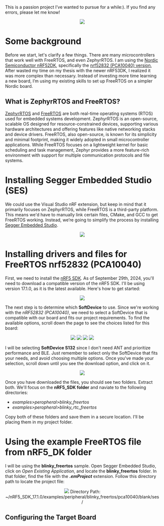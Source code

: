 This is a passion project I’ve wanted to pursue for a while:). If you find any errors, please let me know!

<p align="center">
  <img src="https://github.com/user-attachments/assets/3e2c3925-b929-40fb-822a-9deeb70dd5db"/>
</p>

# Some background 
Before we start, let's clarify a few things. There are many microcontrollers that work well with FreeRTOS, and even ZephyrRTOS. I am using the [Nordic Semiconductor nRF52DK](https://www.nordicsemi.com/Products/Development-hardware/nRF52-DK), specifically the [nrf52832 (PCA10040) version](https://www.nordicsemi.com/Products/nRF52832), After wasted my time on my thesis with the newer nRF53DK, I realized it was more complex than necessary. Instead of investing more time learning a new board, I’m using my existing skills to set up FreeRTOS on a simpler Nordic board.


## What is ZephyrRTOS and FreeRTOS?
[ZephyrRTOS](https://docs.zephyrproject.org/latest/index.html) and [FreeRTOS](https://www.freertos.org/Documentation/02-Kernel/07-Books-and-manual/01-RTOS_book) are both real-time operating systems (RTOS) used for embedded systems development. ZephyrRTOS is an open-source, scalable OS designed for resource-constrained devices, supporting various hardware architectures and offering features like native networking stacks and device drivers. FreeRTOS, also open-source, is known for its simplicity and minimal footprint, making it widely adopted in small microcontroller applications. While FreeRTOS focuses on a lightweight kernel for basic scheduling and task management, Zephyr provides a more feature-rich environment with support for multiple communication protocols and file systems.








# Installing Segger Embedded Studio (SES)
We could use the Visual Studio nRF extension, but keep in mind that it primarily focuses on ZephyrRTOS, while FreeRTOS is a third-party platform. This means we'd have to manually link certain files, CMake, and GCC to get FreeRTOS working. Instead, we’re going to simplify the process by installing [Segger Embedded Studio](https://www.segger.com/downloads/embedded-studio/).

<p align="center">
  <img src="https://github.com/user-attachments/assets/45944928-68a0-471b-a072-977cfdd68481"/>
</p>



# Installing drivers and files for FreeRTOS nrf52832 (PCA10040)

First, we need to install the [nRF5 SDK](https://www.nordicsemi.com/Products/Development-software/nRF5-SDK/Download). As of September 29th, 2024, you'll need to download a compatible version of the nRF5 SDK. I'll be using version 17.1.0, as it is the latest available. Here's how to get started:

<p align="center">
  <img src="https://github.com/user-attachments/assets/8392edf5-61b5-4b6e-ac50-a0d952d07f00"/>
</p>

The next step is to determine which **SoftDevice** to use. Since we're working with the *nRF52832 (PCA10040)*, we need to select a SoftDevice that is compatible with our board and fits our project requirements. To find the available options, scroll down the page to see the choices listed for this board:

<p align="center">
  <img src="https://github.com/user-attachments/assets/cbac46ba-e2c8-4510-b3f7-7ebd350c4f1b"/>
  <img src="https://github.com/user-attachments/assets/cef6a60a-edd6-4aac-91a6-e8a74fbdb9e2"/>
  <img src="https://github.com/user-attachments/assets/3962151f-552c-4759-b85c-d8705ae9100a"/>
  <img src="https://github.com/user-attachments/assets/44dcbe3e-7b1d-4279-9da9-1c92b365727d"/>

</p>

I will be selecting **SoftDevice S132** since I don't need ANT and prioritize performance and BLE. Just remember to select only the SoftDevice that fits your needs, and avoid choosing multiple options. Once you've made your selection, scroll down until you see the download option, and click on it.

<p align="center">
  <img src="https://github.com/user-attachments/assets/15d83cd1-aea8-4fa4-857d-a934d92980f0"/>
</p>

Once you have downloaded the files, you should see two folders. Extract both. We'll focus on the **nRF5_SDK folder** and naviate to the following directories:
- *examples>peropheral>blinky_freertos*
- *examples>peropheral>blinky_rtc_freertos*

Copy both of these folders and save them in a secure location. I'll be placing them in my project folder.

# Using the example FreeRTOS file from nRF5_DK folder
I will be using the **blinky_freertos** sample. Open Segger Embedded Studio, click on *Open Existing Application*, and locate the **blinky_freertos** folder. In that folder, find the file with the ***.emProject*** extension. Follow this directory path to locate the project file:

<p align="center">
  <img src="https://github.com/user-attachments/assets/cc7d717b-dce8-481f-a149-8974b9101bba"/>
  Directory Path: ~/nRF5_SDK_17.1.0/examples/peripheral/blinky_freertos/pca10040/blank/ses/
</p>

## Configuring the Target Board



















